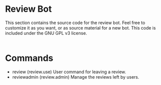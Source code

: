 # Review Bot<br>
This section contains the source code for the review bot. Feel free to customize it as you want, or as source material for a new bot. This code is included under the GNU GPL v3 license.<br><br>

# Commands<br>
- review (review.use) User command for leaving a review.<br>
- reviewadmin (review.admin) Manage the reviews left by users.<br>
